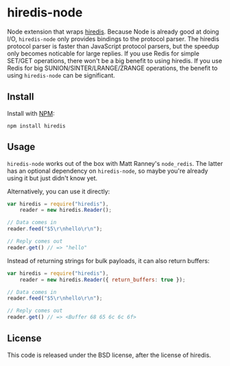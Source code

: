 # hiredis-node

Node extension that wraps [hiredis][hiredis].
Because Node is already good at doing I/O, `hiredis-node` only provides
bindings to the protocol parser.
The hiredis protocol parser is faster than JavaScript protocol parsers,
but the speedup only becomes noticable for large replies.
If you use Redis for simple SET/GET operations, there won't be a big
benefit to using hiredis.
If you use Redis for big SUNION/SINTER/LRANGE/ZRANGE operations, the
benefit to using `hiredis-node` can be significant.

[hiredis]: http://github.com/antirez/hiredis

## Install

Install with [NPM][npm]:

```
npm install hiredis
```

[npm]: https://npmjs.org/

## Usage

`hiredis-node` works out of the box with Matt Ranney's `node_redis`.
The latter has an optional dependency on `hiredis-node`, so maybe you're
already using it but just didn't know yet.

Alternatively, you can use it directly:

```javascript
var hiredis = require("hiredis"),
    reader = new hiredis.Reader();

// Data comes in
reader.feed("$5\r\nhello\r\n");

// Reply comes out
reader.get() // => "hello"
```

Instead of returning strings for bulk payloads, it can also return
buffers:

```javascript
var hiredis = require("hiredis"),
    reader = new hiredis.Reader({ return_buffers: true });

// Data comes in
reader.feed("$5\r\nhello\r\n");

// Reply comes out
reader.get() // => <Buffer 68 65 6c 6c 6f>
```

## License

This code is released under the BSD license, after the license of hiredis.
